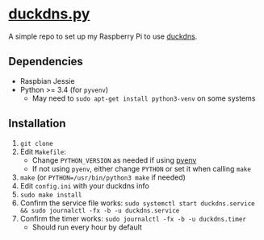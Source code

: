 # [duckdns.py](https://github.com/n8henrie/duckdns)

A simple repo to set up my Raspberry Pi to use
[duckdns](https://www.duckdns.org).

## Dependencies

- Raspbian Jessie
- Python >= 3.4 (for `pyvenv`)
    - May need to `sudo apt-get install python3-venv` on some systems

## Installation

1. `git clone`
1. Edit `Makefile`:
    - Change `PYTHON_VERSION` as needed if using [pyenv](https://github.com/yyuu/pyenv)
    - If not using `pyenv`, either change `PYTHON` or set it when calling
      `make`
1. `make` (or `PYTHON=/usr/bin/python3 make` if needed)
1. Edit `config.ini` with your duckdns info
1. `sudo make install`
1. Confirm the service file works: `sudo systemctl start duckdns.service && sudo
   journalctl -fx -b -u duckdns.service`
1. Confirm the timer works: `sudo journalctl -fx -b -u duckdns.timer`
    - Should run every hour by default
